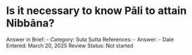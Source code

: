 # Is it necessary to know Pāli to attain Nibbāna?

Answer in Brief: -
 Category: Suta
Sutta References: -
Answer: -
Date Entered: March 20, 2025
Review Status: Not started